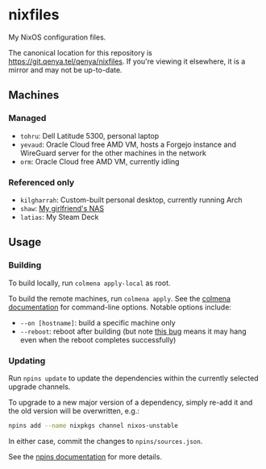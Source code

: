 # nixfiles

My NixOS configuration files.

The canonical location for this repository is https://git.qenya.tel/qenya/nixfiles. If you're viewing it elsewhere, it is a mirror and may not be up-to-date.

## Machines

### Managed
* `tohru`: Dell Latitude 5300, personal laptop
* `yevaud`: Oracle Cloud free AMD VM, hosts a Forgejo instance and WireGuard server for the other machines in the network
* `orm`: Oracle Cloud free AMD VM, currently idling

### Referenced only
* `kilgharrah`: Custom-built personal desktop, currently running Arch
* `shaw`: [My girlfriend's NAS](https://github.com/randomnetcat/nix-configs/tree/main/hosts/shaw)
* `latias`: My Steam Deck

## Usage

### Building

To build locally, run `colmena apply-local` as root.

To build the remote machines, run `colmena apply`. See the [colmena documentation](https://colmena.cli.rs/) for command-line options. Notable options include:
* `--on [hostname]`: build a specific machine only
* `--reboot`: reboot after building (but note [this bug](https://github.com/zhaofengli/colmena/issues/166) means it may hang even when the reboot completes successfully)

### Updating

Run `npins update` to update the dependencies within the currently selected upgrade channels.

To upgrade to a new major version of a dependency, simply re-add it and the old version will be overwritten, e.g.:

```sh
npins add --name nixpkgs channel nixos-unstable
```

In either case, commit the changes to `npins/sources.json`.

See the [npins documentation](https://github.com/andir/npins) for more details.